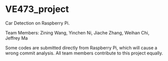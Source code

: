 # VE473_project
Car Detection on Raspberry Pi.

Team Members: Zining Wang, Yinchen Ni, Jiache Zhang, Weihan Chi, Jeffrey Ma

Some codes are submitted directly from Raspberry Pi, which will cause a wrong commit analysis. All team members contribute to this project equally.
